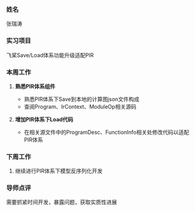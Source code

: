 ### 姓名
张瑞涛

### 实习项目
飞桨Save/Load体系功能升级适配PIR

### 本周工作

1. **熟悉PIR体系组件**

	* 熟悉PIR体系下Save到本地的计算图json文件构成
    * 查阅Program、IrContext、ModuleOp相关源码


2. **增加PIR体系下Load代码**

	* 在相关源文件中的ProgramDesc、FunctionInfo相关处修改代码以适配PIR体系




### 下周工作

1. 继续进行PIR体系下模型反序列化开发


### 导师点评
需要抓紧时间开发，暴露问题，获取实质性进展
